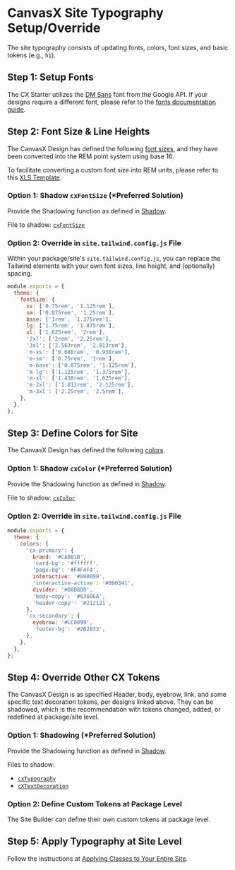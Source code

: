 # CanvasX Site Typography Setup/Override

The site typography consists of updating fonts, colors, font sizes, and basic tokens (e.g., `h1`).

## Step 1: Setup Fonts

The CX Starter utilizes the [DM Sans](https://fonts.google.com/specimen/DM+Sans) font from the
Google API. If your designs require a different font, please refer to the [fonts documentation
guide](/Development/Guides/BuildingSites/Typography/Fonts).

## Step 2: Font Size & Line Heights

The CanvasX Design has defined the following [font
sizes](https://xd.adobe.com/view/fd6e4dde-2ecf-480a-aaaf-f5043cb04bf0-a83d/screen/d0c37949-f384-4a14-ad34-011d39ef62ba/specs/),
and they have been converted into the REM point system using base 16.

To facilitate converting a custom font size into REM units, please refer to this [XLS
Template](./assets/PXtoREMTemplate.xlsx).

### Option 1: Shadow `cxFontSize` (*Preferred Solution)

Provide the Shadowing function as defined in [Shadow](./CX_Shadow).

File to shadow:
[`cxFontSize`](https://github.com/johnsonandjohnson/Bodiless-JS/blob/main/packages/cx-elements/src/components/Element/FontSize/tokens/cxFontSize.ts)

### Option 2: Override in `site.tailwind.config.js` File

Within your package/site's `site.tailwind.config.js`, you can replace the Tailwind elements with
your own font sizes, line height, and (optionally) spacing.

```js
module.exports = {
  theme: {
    fontSize: {
      xs: ['0.75rem', '1.125rem'],
      sm: ['0.875rem', '1.25rem'],
      base: ['1rem', '1.375rem'],
      lg: ['1.75rem', '1.875rem'],
      xl: ['1.625rem', '2rem'],
      '2xl': ['2rem', '2.25rem'],
      '3xl': ['2.563rem', '2.813rem'],
      'm-xs': ['0.688rem', '0.938rem'],
      'm-sm': ['0.75rem', '1rem'],
      'm-base': ['0.875rem', '1.125rem'],
      'm-lg': ['1.125rem', '1.375rem'],
      'm-xl': ['1.438rem', '1.625rem'],
      'm-2xl': ['1.813rem', '2.125rem'],
      'm-3xl': ['2.25rem', '2.5rem'],
    },
  },
};
```

## Step 3: Define Colors for Site

The CanvasX Design has defined the following
[colors](https://xd.adobe.com/view/fd6e4dde-2ecf-480a-aaaf-f5043cb04bf0-a83d/screen/96d7b2f3-6afb-45fb-b808-075a24af2434/specs/).

### Option 1: Shadow `cxColor` (*Preferred Solution)

Provide the Shadowing function as defined in [Shadow](./CX_Shadow).

File to shadow:
[`cxColor`](https://github.com/johnsonandjohnson/Bodiless-JS/blob/main/packages/cx-elements/src/components/Element/Color/tokens/cxColor.ts)

### Option 2: Override in `site.tailwind.config.js` File

```js
module.exports = {
  theme: {
    colors: {
      'cx-primary': {
        brand: '#CA081B',
        'card-bg': '#ffffff',
        'page-bg': '#F4F4F4',
        interactive: '#000099',
        'interactive-active': '#000341',
        divider: '#D8D8D8',
        'body-copy': '#63666A',
        'header-copy': '#212121',
      },
      'cx-secondary': {
        eyebrow: '#CC0099',
        'footer-bg': '#2B2B33',
      },
    },
  },
};
```

## Step 4: Override Other CX Tokens

The CanvasX Design is as specified Header, body, eyebrow, link, and some specific text decoration
tokens, per designs linked above. They can be shadowed, which is the recommendation with tokens
changed, added, or redefined at package/site level.

### Option 1: Shadowing (*Preferred Solution)

Provide the Shadowing function as defined in [Shadow](./CX_Shadow).

Files to shadow:

- [`cxTypography`](https://github.com/johnsonandjohnson/Bodiless-JS/blob/main/packages/cx-elements/src/components/Element/Typography/tokens/cxTypography.ts)
- [`cXTextDecoration`](https://github.com/johnsonandjohnson/Bodiless-JS/blob/main/packages/cx-elements/src/components/Element/TextDecoration/tokens/cxTextDecoration.ts)

### Option 2: Define Custom Tokens at Package Level

The Site Builder can define their own custom tokens at package level.

## Step 5: Apply Typography at Site Level

Follow the instructions at [Applying Classes to Your Entire
Site](/Development/Guides/BuildingSites/Typography/Typography#applying-classes-to-your-entire-site).
